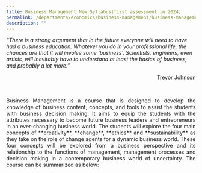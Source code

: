 ```yaml
---
title: Business Management New Syllabus(first assessment in 2024)
permalink: /departments/economics/business-management/business-management-new-syllabus/
description: ""
---
```

_“There is a strong argument that in the future everyone will need to have had a business education. Whatever you do in your professional life, the chances are that it will involve some ‘business’. Scientists, engineers, even artists, will inevitably have to understand at least the basics of business, and probably a lot more.”_

<p style="text-align:right">Trevor Johnson</p><br clear="right">

<p style="text-align: justify;">Business Management is a course that is designed to develop the knowledge of business content, concepts, and tools to assist the students with business decision making. It aims to equip the students with the attributes necessary to become future business leaders and entrepreneurs in an ever-changing business world. The students will explore the four main concepts of **creativity**, **change**, **ethics** and **sustainability** as they take on the role of change agents for a dynamic business world. These four concepts will be explored from a business perspective and its relationship to the functions of management, management processes and decision making in a contemporary business world of uncertainty. The course can be summarized as below:</p>